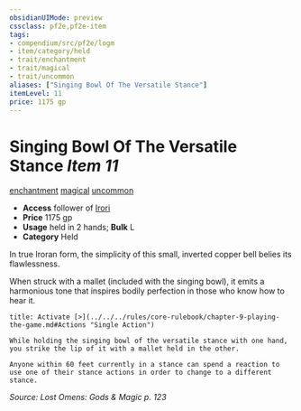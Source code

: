 ```yaml
---
obsidianUIMode: preview
cssclass: pf2e,pf2e-item
tags:
- compendium/src/pf2e/logm
- item/category/held
- trait/enchantment
- trait/magical
- trait/uncommon
aliases: ["Singing Bowl Of The Versatile Stance"]
itemLevel: 11
price: 1175 gp
---
```

# Singing Bowl Of The Versatile Stance *Item 11*  
[enchantment](../../../rules/traits/enchantment.md)  [magical](../../../rules/traits/magical.md)  [uncommon](../../../rules/traits/uncommon.md)  

- **Access** follower of [Irori](../../setting/deities/irori.md)
- **Price** 1175 gp
- **Usage** held in 2 hands; **Bulk** L
- **Category** Held

In true Iroran form, the simplicity of this small, inverted copper bell belies its flawlessness.

When struck with a mallet (included with the singing bowl), it emits a harmonious tone that inspires bodily perfection in those who know how to hear it.

```ad-embed-ability
title: Activate [>](../../../rules/core-rulebook/chapter-9-playing-the-game.md#Actions "Single Action")

While holding the singing bowl of the versatile stance with one hand, you strike the lip of it with a mallet held in the other.

Anyone within 60 feet currently in a stance can spend a reaction to use one of their stance actions in order to change to a different stance.
```

*Source: Lost Omens: Gods & Magic p. 123*
